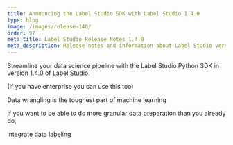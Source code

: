 ```yaml
---
title: Announcing the Label Studio SDK with Label Studio 1.4.0
type: blog
image: /images/release-140/
order: 97
meta_title: Label Studio Release Notes 1.4.0
meta_description: Release notes and information about Label Studio version 1.4.0, announcing the Label Studio SDK to work with the open source data labeling tool Label Studio, or the enterprise version Label Studio Enterprise. 
---
```



Streamline your data science pipeline with the Label Studio Python SDK in version 1.4.0 of Label Studio. 


(If you have enterprise you can use this too)



Data wrangling is the toughest part of machine learning

If you want to be able to do more granular data preparation than you already do, 

integrate data labeling